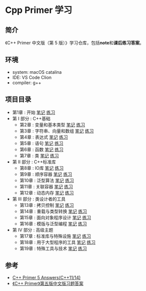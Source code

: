 # Cpp Primer 学习

## 简介

《C++ Primer 中文版（第 5 版）》学习仓库，包括**note**和**课后练习答案**。

## 环境

- system: macOS catalina
- IDE: VS Code  Clion
- compiler: g++



## 项目目录

- 第1章 : 开始  [笔记](https://github.com/YuZhongMa/C-primer-5th-learning-note/tree/master/notes/ch01.md)  [练习](https://github.com/YuZhongMa/C-primer-5th-learning-note/tree/master/excersize/ch01.md)
- 第 I 部分 : C++基础
  - 第2章 : 变量和基本类型  [笔记](https://github.com/YuZhongMa/C-primer-5th-learning-note/tree/master/notes/ch02.md)  [练习](https://github.com/YuZhongMa/C-primer-5th-learning-note/tree/master/excersize/ch02.md)
  - 第3章 : 字符串、向量和数组  [笔记](https://github.com/YuZhongMa/C-primer-5th-learning-note/tree/master/notes/ch03.md)  [练习](https://github.com/YuZhongMa/C-primer-5th-learning-note/tree/master/excersize/ch03.md)
  - 第4章 : 表达式  [笔记](https://github.com/YuZhongMa/C-primer-5th-learning-note/tree/master/notes/ch04.md)  [练习](https://github.com/YuZhongMa/C-primer-5th-learning-note/tree/master/excersize/ch04.md)  
  - 第5章 : 语句  [笔记](https://github.com/YuZhongMa/C-primer-5th-learning-note/tree/master/notes/ch05.md)  [练习](https://github.com/YuZhongMa/C-primer-5th-learning-note/tree/master/excersize/ch05.md)
  - 第6章 : 函数  [笔记](https://github.com/YuZhongMa/C-primer-5th-learning-note/tree/master/notes/ch06.md)  [练习](https://github.com/YuZhongMa/C-primer-5th-learning-note/tree/master/excersize/ch06.md)
  - 第7章 : 类  [笔记](https://github.com/YuZhongMa/C-primer-5th-learning-note/tree/master/notes/ch07.md)  [练习](https://github.com/YuZhongMa/C-primer-5th-learning-note/tree/master/excersize/ch07.md)
- 第 II 部分 : C++标准库
  - 第8章 : IO库  [笔记](https://github.com/YuZhongMa/C-primer-5th-learning-note/tree/master/notes/ch08.md)  [练习](https://github.com/YuZhongMa/C-primer-5th-learning-note/tree/master/excersize/ch08.md)
  - 第9章 : 顺序容器  [笔记](https://github.com/YuZhongMa/C-primer-5th-learning-note/tree/master/notes/ch09.md)  [练习](https://github.com/YuZhongMa/C-primer-5th-learning-note/tree/master/excersize/ch09.md)
  - 第10章 : 泛型算法  [笔记](https://github.com/YuZhongMa/C-primer-5th-learning-note/tree/master/notes/ch10.md)  [练习](https://github.com/YuZhongMa/C-primer-5th-learning-note/tree/master/excersize/ch10.md)
  - 第11章 : 关联容器  [笔记](https://github.com/YuZhongMa/C-primer-5th-learning-note/tree/master/notes/ch11.md)  [练习](https://github.com/YuZhongMa/C-primer-5th-learning-note/tree/master/excersize/ch11.md)
  - 第12章 : 动态内存  [笔记](https://github.com/YuZhongMa/C-primer-5th-learning-note/tree/master/notes/ch12.md)  [练习](https://github.com/YuZhongMa/C-primer-5th-learning-note/tree/master/excersize/ch12.md)
- 第 III 部分 : 类设计者的工具 
  - 第13章 : 拷贝控制   [笔记](https://github.com/YuZhongMa/C-primer-5th-learning-note/tree/master/notes/ch13.md)  [练习](https://github.com/YuZhongMa/C-primer-5th-learning-note/tree/master/excersize/ch13.md)
  - 第14章 : 重载与类型转换  [笔记](https://github.com/YuZhongMa/C-primer-5th-learning-note/tree/master/notes/ch14.md)  [练习](https://github.com/YuZhongMa/C-primer-5th-learning-note/tree/master/excersize/ch14.md)
  - 第15章 : 面向对象程序设计  [笔记](https://github.com/YuZhongMa/C-primer-5th-learning-note/tree/master/notes/ch15.md)  [练习](https://github.com/YuZhongMa/C-primer-5th-learning-note/tree/master/excersize/ch15.md)
  - 第16章 : 模版与泛型编程  [笔记](https://github.com/YuZhongMa/C-primer-5th-learning-note/tree/master/notes/ch16.md)  [练习](https://github.com/YuZhongMa/C-primer-5th-learning-note/tree/master/excersize/ch16.md)
- 第 IV 部分 : 高级主题  
  - 第17章 : 标准库与特殊设施  [笔记](https://github.com/YuZhongMa/C-primer-5th-learning-note/tree/master/notes/ch17.md)  [练习](https://github.com/YuZhongMa/C-primer-5th-learning-note/tree/master/excersize/ch17.md)
  - 第18章 : 用于大型程序的工具  [笔记](https://github.com/YuZhongMa/C-primer-5th-learning-note/tree/master/notes/ch18.md)  [练习](https://github.com/YuZhongMa/C-primer-5th-learning-note/tree/master/excersize/ch18.md)
  - 第19章 : 特殊工具与技术  [笔记](https://github.com/YuZhongMa/C-primer-5th-learning-note/tree/master/notes/ch19.md)  [练习](https://github.com/YuZhongMa/C-primer-5th-learning-note/tree/master/excersize/ch19.md)

## 参考

- [C++ Primer 5 Answers(C++11/14)](https://github.com/Mooophy/Cpp-Primer)
- [《C++ Primer》第五版中文版习题答案](https://github.com/huangmingchuan/Cpp_Primer_Answers)
